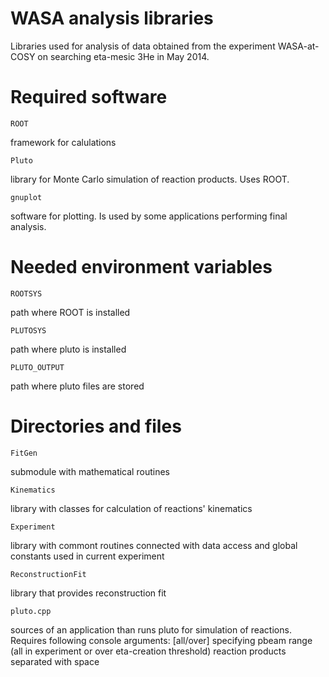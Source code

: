 WASA analysis libraries
=======================
Libraries used for analysis of data obtained from the experiment WASA-at-COSY on searching eta-mesic 3He in May 2014.


Required software
=================
	ROOT
framework for calulations

	Pluto
library for Monte Carlo simulation of reaction products. Uses ROOT.

	gnuplot
software for plotting. Is used by some applications performing final analysis.


Needed environment variables
============================
	ROOTSYS
path where ROOT is installed

	PLUTOSYS
path where pluto is installed

	PLUTO_OUTPUT
path where pluto files are stored


Directories and files
=====================
	FitGen
submodule with mathematical routines

	Kinematics
library with classes for calculation of reactions' kinematics

	Experiment
library with commont routines connected with data access and global constants used in current experiment

	ReconstructionFit
library that provides reconstruction fit

	pluto.cpp
sources of an application than runs pluto for simulation of reactions. Requires following console arguments:
	[all/over]
specifying pbeam range (all in experiment or over eta-creation threshold)
	reaction products
separated with space